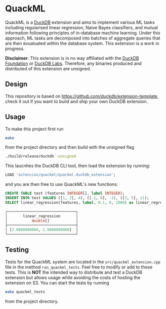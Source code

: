 # QuackML

QuackML is a [DuckDB](https://www.duckdb.org) extension and aims to implement various ML tasks including regularised linear regression, Naive Bayes classifiers, and mutual information following principles of in-database machine learning. Under this approach, ML tasks are decomposed into batches of aggregate queries that are then evualuated within the database system. This extension is a work in progress.  

**Disclaimer**: This extension is in no way affiliated with the [DuckDB Foundation](https://duckdb.org/foundation/) or [DuckDB Labs](https://duckdblabs.com/). Therefore, any binaries produced and distributed of this extension are unsigned.

## Design 
This repository is based on https://github.com/duckdb/extension-template, check it out if you want to build and ship your own DuckDB extension.

## Usage 
To make this project first run 
```bash
make
```
from the project directory and then build with the unsigned flag 
```bash 
./build/release/duckdb -unsigned
```
This laucnhes the DuckDB CLI tool, then load the extension by running:
```SQL 
LOAD 'extension/quackml/quackml.duckdb_extension';
```
and you are then free to use QuackML's new functions:
```SQL
CREATE TABLE test (features INTEGER[], label INTEGER);
INSERT INTO test VALUES ([1, 2], 4), ([-1, 0], -2), ([3, 5], 11);
SELECT linear_regression(features, label, 0.1, 0, 1000) as linear_regression FROM test;

┌───────────────────────────────┐
│       linear_regression       │
│           double[]            │
├───────────────────────────────┤
│ [2.0000000000, 1.0000000000]  │
└───────────────────────────────┘
```

## Testing
Tests for the QuackML system are located in the `src/quackml_extension.cpp` file in the method `run_quackml_tests`. 
Feel free to modify or add to these tests.
This is **NOT** the intended way to distribute and test a DuckDB extension but allows usage while avoiding the costs of hosting the 
extension on S3. You can start the tests by running
```bash
make quackml_tests 
```
from the project directory.